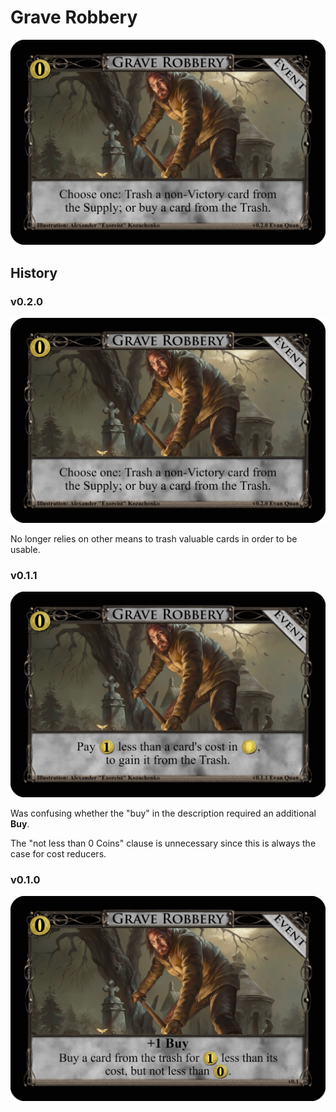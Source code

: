 # Grave Robbery

![v0.2.0](/Images/Grave_Robbery_v0.2.0.png)

## History

### v0.2.0

![v0.2.0](/Images/Grave_Robbery_v0.2.0.png)

No longer relies on other means to trash valuable cards in order to be
usable.

### v0.1.1

![v0.1.1](/Images/Grave_Robbery_v0.1.1.png)

Was confusing whether the "buy" in the description required an additional
**Buy**.

The "not less than 0 Coins" clause is unnecessary since this is always the
case for cost reducers.

### v0.1.0

![v0.1.0](/Images/Grave_Robbery_v0.1.png)

[^v0.1.0]: /Images/Grave_Robbery_v0.1.png
[^v0.1.1]: /Images/Grave_Robbery_v0.1.1.png
[^v0.2.0]: /Images/Grave_Robbery_v0.2.0.png
[^Lurker]: http://wiki.dominionstrategy.com/index.php/Lurker
[^Bandit]: http://wiki.dominionstrategy.com/index.php/Bandit

